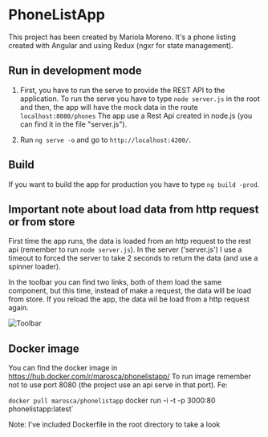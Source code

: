 # PhoneListApp
This project has been created by Mariola Moreno. It's a phone listing created with Angular and using Redux (ngxr for state management).

## Run in development mode
1. First, you have to run the serve to provide the REST API to the application. To run the serve you have to type `node server.js` in the root and then, the app will have the mock data in the route `localhost:8080/phones` The app use a Rest Api created in node.js (you can find it in the file "server.js").

2. Run `ng serve -o` and go to `http://localhost:4200/`.  

## Build
If you want to build the app for production you have to type `ng build -prod`.

## Important note about load data from http request or from store
First time the app runs, the data is loaded from an http request to the rest api (remember to run `node server.js`). In the server ('server.js') I use a timeout to forced the server to take 2 seconds to return the data (and use a spinner loader).

In the toolbar you can find two links, both of them load the same component, but this time, instead of make a request, the data will be load from store. If you reload the app, the data wil be load from a http request again.

![Toolbar](https://raw.github.com/marosca/phonelistapp/master/picture.jpg)

## Docker image
You can find the docker image in https://hub.docker.com/r/marosca/phonelistapp/
To run image remember not to use port 8080 (the project use an api serve in that port). Fe:

`docker pull marosca/phonelistapp`
docker run -i -t -p 3000:80 phonelistapp:latest`

Note: I've included Dockerfile in the root directory to take a look
